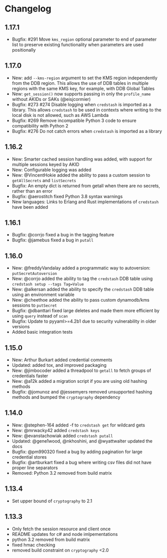 # Changelog

## 1.17.1
* Bugfix: #291 Move `kms_region` optional parameter to end of parameter list to preserve existing functionality when parameters are used positionally

## 1.17.0
* New: add `--kms-region` argument to set the KMS region independently from the DDB region. This allows the use of DDB tables in multiple regions with the same KMS key, for example, with DDB Global Tables
* New: `get_session()` now supports passing in only the `profile_name` without AKIDs or SAKs (@eisjcormier)
* Bugfix: #273 #274 Disable logging when `credstash` is imported as a library. This allows `credstash` to be used in contexts where writing to the local disk is not allowed, such as AWS Lambda
* Bugfix: #269 Remove incompatible Python 3 code to ensure compatibility with Python 2
* Bugfix: #276 Do not catch errors when `credstash` is imported as a library

## 1.16.2
* New: Smarter cached session handling was added, with support for multiple sessions keyed by AKID
* New: Configurable logging was added
* New: @VincentHokie added the ability to pass a custom session to `getAllSecrets` and `listSecrets` 
* Bugfix: An empty dict is returned from getall when there are no secrets, rather than an error
* Bugfix: @aerostitch fixed Python 3.8 syntax warnings
* New languages: Links to Erlang and Rust implementations of `credstash` have been added

## 1.16.1
* Bugfix: @corrjo fixed a bug in the tagging feature 
* Bugfix: @jamebus fixed a bug in `putall`

## 1.16.0
* New: @freddyVandalay added a programmatic way to autoversion: `putSecretAutoversion`
* New: @corrjo added the ability to tag the `credstash` DDB table using `credstash setup --tags Tag=Value`
* New: @alkersan added the ability to specify the `credstash` DDB table using an environment variable
* New: @cheethoe added the ability to pass custom dynamodb/kms sessions to `putSecret`
* Bugfix: @dbanttari fixed large deletes and made them more efficient by using `query` instead of `scan`
* Bugfix: Update to pyyaml>=4.2b1 due to security vulnerability in older versions
* Added basic integration tests

## 1.15.0
* New: Arthur Burkart added credential comments
* Updated: added tox, and improved packaging
* New: @jimbocoder added a threadpool to `getall` to fetch groups of credentials faster
* New: @a12k added a migration script if you are using old hashing methods
* Bugfix: @jomunoz and @jessemyers removed unsupported hashing methods and bumped the `cryptography` dependency

## 1.14.0

* New: @stephen-164 added -f to `credstash get` for wildcard gets
* New: @mrwacky42 added `credstash keys`
* New: @evanstachowiak added `credstash putall`
* Updated: @gene1wood, @nkhoshini, and @wyattwalter updated the docs
* Bugfix: @pm990320 fixed a bug by adding pagination for large credential stores
* Bugfix: @artburkart fixed a bug where writing csv files did not have proper line separators
* Removed: Python 3.2 removed from build matrix

## 1.13.4
* Set upper bound of `cryptography` to 2.1

## 1.13.3
* Only fetch the session resource and client once
* README updates for c# and node imlpementations
* python 3.2 removed from build matrix
* fixed hmac checking
* removed build constraint on `cryptography` <2.0
